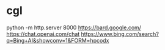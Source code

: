 # cgl
python -m http.server 8000
https://bard.google.com/
https://chat.openai.com/chat
https://www.bing.com/search?q=Bing+AI&showconv=1&FORM=hpcodx